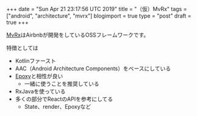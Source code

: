 +++
date = "Sun Apr 21 23:17:56 UTC 2019"
title = "（仮）MvRx"
tags = ["android", "architecture", "mvrx"]
blogimport = true
type = "post"
draft = true
+++

[MvRx](https://github.com/airbnb/MvRx)はAirbnbが開発をしているOSSフレームワークです。

特徴としては

- Kotlinファースト
- AAC（Android Architecture Components）をベースにしている
- [Epoxy](https://github.com/airbnb/epoxy)と相性が良い
  - 一緒に使うことを推奨している
- RxJavaを使っている
- 多くの部分でReactのAPIを参考にしてる
  - State、render、Epoxyなど
